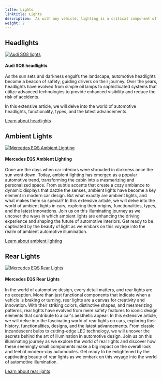 ```yaml
---
title: Lights
linktitle: Lights
description:  As with any vehicle, lighting is a critical component of EVs. In this article we explains all light technology used in EVs.
weight: 2
---
```

<!-- markdownlint-disable MD033 -->

## Headlights

<figur>
    <a href="headlights">
    <img src="https://media.evkx.net/multimedia/technology/lights/audisq8lights_st.jpg" alt="Audi SQ8 lights" title="Audi SQ8 lights">
    </a>
    <figcaption><h4>Audi SQ8 headlights</h4></figcaption>
</figur>

As the sun sets and darkness engulfs the landscape, automotive headlights become a beacon of safety, guiding drivers on their journey. Over the years, headlights have evolved from simple oil lamps to sophisticated systems that utilize advanced technologies to provide enhanced visibility and reduce the risk of accidents.

In this extensive article, we will delve into the world of automotive headlights, functionality, types, and the latest advancements. 

[Learn about headlights](headlights)

## Ambient Lights

<figur>
    <a href="ambientlighting">
    <img src="https://media.evkx.net/multimedia/technology/lights/ambientlighting/mercedeseqsambientlighting_1_st.jpg" alt="Mercedes EQS Ambient Lighting" title="Mercedes EQS Ambient Lighting">
    </a>
    <figcaption><h4>Mercedes EQS Ambient Lighting</h4></figcaption>
</figur>


Gone are the days when car interiors were shrouded in darkness once the sun went down. Today, ambient lighting has emerged as a popular automotive trend, transforming the cabin into a mesmerizing and personalized space. From subtle accents that create a cozy ambiance to dynamic displays that dazzle the senses, ambient lights have become a key element in modern car design. But what exactly are ambient lights, and what makes them so special? In this extensive article, we will delve into the world of ambient lights in cars, exploring their origins, functionalities, types, and the latest innovations. Join us on this illuminating journey as we uncover the ways in which ambient lights are enhancing the driving experience and shaping the future of automotive interiors. Get ready to be captivated by the beauty of light as we embark on this voyage into the realm of ambient automotive illumination.

[Learn about ambient lighting](ambientlighting)

## Rear Lights

<figur>
    <a href="rearlights">
    <img src="https://media.evkx.net/multimedia/technology/lights/rearlights/eqsrearlights_st.jpg" alt="Mercedes EQS Rear Lights" title="Mercedes EQS Rear Lights">
    </a>
    <figcaption><h4>Mercedes EQS Rear Lights</h4></figcaption>
</figur>

In the world of automotive design, every detail matters, and rear lights are no exception. More than just functional components that indicate when a vehicle is braking or turning, rear lights are a canvas for creativity and innovation. With their striking colors, distinctive shapes, and mesmerizing patterns, rear lights have evolved from mere safety features to iconic design elements that contribute to a car's aesthetic appeal. In this extensive article, we will delve into the fascinating world of rear lights on cars, exploring their history, functionalities, designs, and the latest advancements. From classic incandescent bulbs to cutting-edge LED technology, we will uncover the secrets behind the art of illumination in automotive design. Join us on this illuminating journey as we explore the world of rear lights and discover how these seemingly small components make a big impact on the overall look and feel of modern-day automobiles. Get ready to be enlightened by the captivating beauty of rear lights as we embark on this voyage into the world of automotive illumination.

[Learn about rear lights](rearlights)